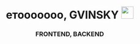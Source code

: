 <h1 align="center">етооооооо, GVINSKY 
<img src="https://github.com/blackcater/blackcater/raw/main/images/Hi.gif" height="32"/></h1>
<h3 align="center">FRONTEND, BACKEND</h3>
